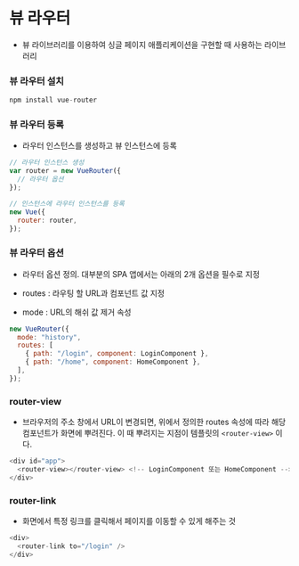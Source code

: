 # 뷰 라우터

- 뷰 라이브러리를 이용하여 싱글 페이지 애플리케이션을 구현할 때 사용하는 라이브러리

### 뷰 라우터 설치

```js
npm install vue-router
```

### 뷰 라우터 등록

- 라우터 인스턴스를 생성하고 뷰 인스턴스에 등록

```js
// 라우터 인스턴스 생성
var router = new VueRouter({
  // 라우터 옵션
});

// 인스턴스에 라우터 인스턴스를 등록
new Vue({
  router: router,
});
```

### 뷰 라우터 옵션

- 라우터 옵션 정의. 대부분의 SPA 앱에서는 아래의 2개 옵션을 필수로 지정

- routes : 라우팅 할 URL과 컴포넌트 값 지정
- mode : URL의 해쉬 값 제거 속성

```js
new VueRouter({
  mode: "history",
  routes: [
    { path: "/login", component: LoginComponent },
    { path: "/home", component: HomeComponent },
  ],
});
```

### router-view

- 브라우저의 주소 창에서 URL이 변경되면, 위에서 정의한 routes 속성에 따라 해당 컴포넌트가 화면에 뿌려진다. 이 때 뿌려지는 지점이 템플릿의 `<router-view>` 이다.

```js
<div id="app">
  <router-view></router-view> <!-- LoginComponent 또는 HomeComponent -->
</div>
```

### router-link

- 화면에서 특정 링크를 클릭해서 페이지를 이동할 수 있게 해주는 것

```js
<div>
  <router-link to="/login" />
</div>
```
